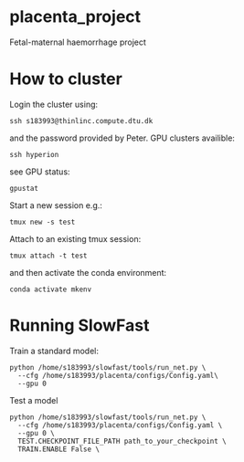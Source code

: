 # placenta_project
 Fetal-maternal haemorrhage project

# How to cluster
Login the cluster using:
```
ssh s183993@thinlinc.compute.dtu.dk
```
and the password provided by Peter.
GPU clusters availible:
```
ssh hyperion
``` 
see GPU status:
```
gpustat
```
Start a new session e.g.:
```
tmux new -s test
```
Attach to an existing tmux session:
```
tmux attach -t test
```
and then activate the conda environment:
```
conda activate mkenv
```
# Running SlowFast
Train a standard model:
```
python /home/s183993/slowfast/tools/run_net.py \
  --cfg /home/s183993/placenta/configs/Config.yaml\
  --gpu 0
```
Test a model
```
python /home/s183993/slowfast/tools/run_net.py \
  --cfg /home/s183993/placenta/configs/Config.yaml \
  --gpu 0 \
  TEST.CHECKPOINT_FILE_PATH path_to_your_checkpoint \
  TRAIN.ENABLE False \
```
